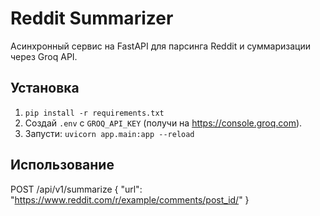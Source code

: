 # Reddit Summarizer
Асинхронный сервис на FastAPI для парсинга Reddit и суммаризации через Groq API.

## Установка
1. `pip install -r requirements.txt`
2. Создай `.env` с `GROQ_API_KEY` (получи на https://console.groq.com).
3. Запусти: `uvicorn app.main:app --reload`

## Использование
POST /api/v1/summarize
{
    "url": "https://www.reddit.com/r/example/comments/post_id/"
}